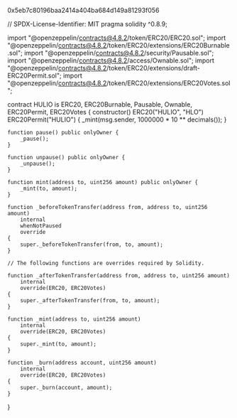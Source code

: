 0x5eb7c80196baa2414a404ba684d149a81293f056

// SPDX-License-Identifier: MIT
pragma solidity ^0.8.9;

import "@openzeppelin/contracts@4.8.2/token/ERC20/ERC20.sol";
import "@openzeppelin/contracts@4.8.2/token/ERC20/extensions/ERC20Burnable.sol";
import "@openzeppelin/contracts@4.8.2/security/Pausable.sol";
import "@openzeppelin/contracts@4.8.2/access/Ownable.sol";
import "@openzeppelin/contracts@4.8.2/token/ERC20/extensions/draft-ERC20Permit.sol";
import "@openzeppelin/contracts@4.8.2/token/ERC20/extensions/ERC20Votes.sol";

contract HULIO is ERC20, ERC20Burnable, Pausable, Ownable, ERC20Permit, ERC20Votes {
    constructor() ERC20("HULIO", "HLO") ERC20Permit("HULIO") {
        _mint(msg.sender, 1000000 * 10 ** decimals());
    }

    function pause() public onlyOwner {
        _pause();
    }

    function unpause() public onlyOwner {
        _unpause();
    }

    function mint(address to, uint256 amount) public onlyOwner {
        _mint(to, amount);
    }

    function _beforeTokenTransfer(address from, address to, uint256 amount)
        internal
        whenNotPaused
        override
    {
        super._beforeTokenTransfer(from, to, amount);
    }

    // The following functions are overrides required by Solidity.

    function _afterTokenTransfer(address from, address to, uint256 amount)
        internal
        override(ERC20, ERC20Votes)
    {
        super._afterTokenTransfer(from, to, amount);
    }

    function _mint(address to, uint256 amount)
        internal
        override(ERC20, ERC20Votes)
    {
        super._mint(to, amount);
    }

    function _burn(address account, uint256 amount)
        internal
        override(ERC20, ERC20Votes)
    {
        super._burn(account, amount);
    }
}
